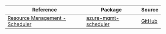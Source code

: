 | Reference | Package | Source |
|---|---|---|
|[Resource Management - Scheduler](mgmt-scheduler-readme.md)|[azure-mgmt-scheduler](https://pypi.org/project/azure-mgmt-scheduler)|[GitHub](https://github.com/Azure/azure-sdk-for-python/blob/main/sdk/scheduler/azure-mgmt-scheduler)|
